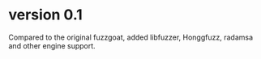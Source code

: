 # version 0.1
Compared to the original fuzzgoat, added libfuzzer, Honggfuzz, radamsa and other engine support.